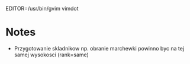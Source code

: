 EDITOR=/usr/bin/gvim vimdot <reciepe file>


# Notes
- Przygotowanie skladnikow np. obranie marchewki powinno byc na tej samej wysokosci (rank=same)
